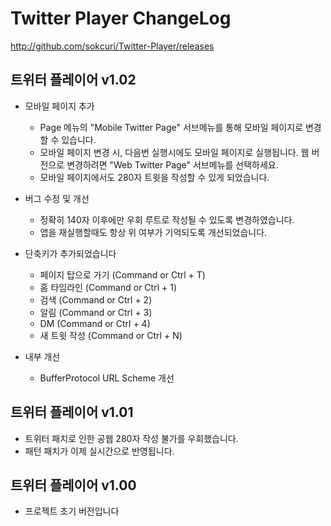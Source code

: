 # Twitter Player ChangeLog
http://github.com/sokcuri/Twitter-Player/releases

트위터 플레이어 v1.02
-----------------------------
* 모바일 페이지 추가
  - Page 메뉴의 "Mobile Twitter Page" 서브메뉴를 통해 모바일 페이지로 변경할 수 있습니다.
  - 모바일 페이지 변경 시, 다음번 실행시에도 모바일 페이지로 실행됩니다. 웹 버전으로 변경하려면 "Web Twitter Page" 서브메뉴를 선택하세요.
  - 모바일 페이지에서도 280자 트윗을 작성할 수 있게 되었습니다.

* 버그 수정 및 개선
  - 정확히 140자 이후에만 우회 루트로 작성될 수 있도록 변경하였습니다.
  - 앱을 재실행할때도 항상 위 여부가 기억되도록 개선되었습니다.

* 단축키가 추가되었습니다
  - 페이지 탑으로 가기 (Command or Ctrl + T)
  - 홈 타임라인 (Command or Ctrl + 1)
  - 검색 (Command or Ctrl + 2)
  - 알림 (Command or Ctrl + 3)
  - DM (Command or Ctrl + 4)
  - 새 트윗 작성 (Command or Ctrl + N)

* 내부 개선
  - BufferProtocol URL Scheme 개선


트위터 플레이어 v1.01
-----------------------------
- 트위터 패치로 인한 공웹 280자 작성 불가를 우회했습니다.
- 패턴 패치가 이제 실시간으로 반영됩니다.


트위터 플레이어 v1.00
-----------------------------
- 프로젝트 초기 버전입니다